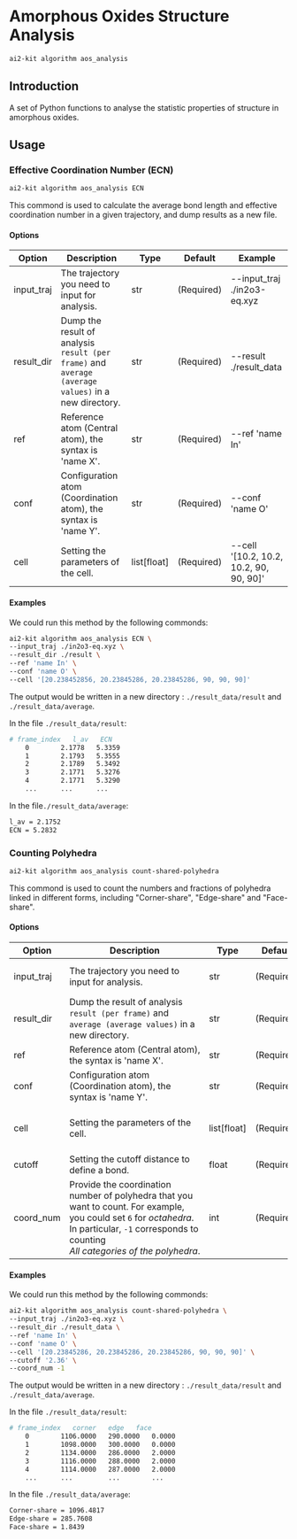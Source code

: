 # Amorphous Oxides Structure Analysis 

```bash 
ai2-kit algorithm aos_analysis
```

## Introduction
A set of Python functions to analyse the statistic properties of structure in amorphous oxides.

## Usage

### Effective Coordination Number (ECN)

```bash 
ai2-kit algorithm aos_analysis ECN
```

This commond is used to calculate the average bond length and effective coordination number in a given trajectory, and dump results as a new file.

#### Options
| Option | Description | Type | Default | Example |
| --- | --- | --- | --- | --- |
|input_traj|The trajectory you need to input for analysis.|str|(Required)|--input_traj ./in2o3-eq.xyz|
|result_dir|Dump the result of analysis `result (per frame)` and `average (average values)` in a new directory.|str|(Required)|--result ./result_data|
|ref|Reference atom (Central atom), the syntax is 'name X'.|str|(Required)|--ref 'name In'|
|conf|Configuration atom (Coordination atom), the syntax is 'name Y'.|str|(Required)|--conf 'name O'|
|cell|Setting the parameters of the cell.|list[float]|(Required)|--cell '[10.2, 10.2, 10.2, 90, 90, 90]'

#### Examples
We could run this method by the following commonds:
```bash
ai2-kit algorithm aos_analysis ECN \
--input_traj ./in2o3-eq.xyz \
--result_dir ./result \
--ref 'name In' \
--conf 'name O' \
--cell '[20.238452856, 20.23845286, 20.23845286, 90, 90, 90]' 
```

The output would be written in a new directory : `./result_data/result` and `./result_data/average`.

In the file `./result_data/result`:
```bash
# frame_index   l_av   ECN
    0        2.1778   5.3359
    1        2.1793   5.3555
    2        2.1789   5.3492
    3        2.1771   5.3276
    4        2.1771   5.3290
    ...      ...      ...
```

In the file`./result_data/average`:
```bash
l_av = 2.1752
ECN = 5.2832
```

### Counting Polyhedra

```bash 
ai2-kit algorithm aos_analysis count-shared-polyhedra
```

This commond is used to count the numbers and fractions of polyhedra linked in different forms, including "Corner-share", "Edge-share" and "Face-share".

#### Options
| Option | Description | Type | Default | Example |
| --- | --- | --- | --- | --- |
|input_traj|The trajectory you need to input for analysis.|str|(Required)|--input_traj ./in2o3-eq.xyz|
|result_dir|Dump the result of analysis `result (per frame)` and `average (average values)` in a new directory.|str|(Required)|--result ./result_data|
|ref|Reference atom (Central atom), the syntax is 'name X'.|str|(Required)|--ref 'name In'|
|conf|Configuration atom (Coordination atom), the syntax is 'name Y'.|str|(Required)|--conf 'name O'|
|cell|Setting the parameters of the cell.|list[float]|(Required)|--cell '[10.2, 10.2, 10.2, 90, 90, 90]'
|cutoff|Setting the cutoff distance to define a bond.|float|(Required)|--cutoff '2.36'|
|coord_num|Provide the coordination number of polyhedra that you want to count. For example, you could set `6` for $octahedra$. In particular, `-1` corresponds to counting $All\ categories\ of\ the\ polyhedra$.|int|(Required)|--coord_num -1|

#### Examples
We could run this method by the following commonds:
```bash
ai2-kit algorithm aos_analysis count-shared-polyhedra \
--input_traj ./in2o3-eq.xyz \
--result_dir ./result_data \
--ref 'name In' \
--conf 'name O' \
--cell '[20.23845286, 20.23845286, 20.23845286, 90, 90, 90]' \
--cutoff '2.36' \
--coord_num -1  
```

The output would be written in a new directory : `./result_data/result` and `./result_data/average`.

In the file `./result_data/result`:
```bash
# frame_index   corner   edge   face
    0        1106.0000   290.0000   0.0000
    1        1098.0000   300.0000   0.0000
    2        1134.0000   286.0000   2.0000
    3        1116.0000   288.0000   2.0000
    4        1114.0000   287.0000   2.0000
    ...      ...         ...        ...      
```
In the file `./result_data/average`:
```bash
Corner-share = 1096.4817
Edge-share = 285.7608
Face-share = 1.8439
```
